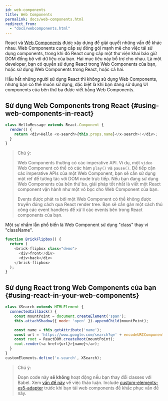 ```yaml
---
id: web-components
title: Web Components
permalink: docs/web-components.html
redirect_from:
  - "docs/webcomponents.html"
---
```


React và [Web Components](https://developer.mozilla.org/en-US/docs/Web/Web_Components) được xây dựng để giải quyết những vấn đề khác nhau. Web Components cung cấp sự đóng gói mạnh mẽ cho việc tái sử dụng components, trong khi đó React cung cấp một thư viện khai báo giữ DOM đồng bộ với dữ liệu của bạn. Hai mục tiêu này bổ trợ cho nhau. Là một developer, bạn có quyền sử dụng React trong Web Components của bạn, hoặc sử dụng Web Components trong React, hoặc cả hai.

Hầu hết những người sử dụng React thì không sử dụng Web Components, nhưng bạn có thể muốn sử dụng, đặc biệt là khi bạn đang sử dụng UI components của bên thứ ba được viết bằng Web Components.

## Sử dụng Web Components trong React {#using-web-components-in-react}

```javascript
class HelloMessage extends React.Component {
  render() {
    return <div>Hello <x-search>{this.props.name}</x-search>!</div>;
  }
}
```

> Chú ý:
>
> Web Components thường có các imperative API. Ví dụ, một `video` Web Component có thể có các hàm `play()` và `pause()`. Để tiếp cận các imperative APIs của một Web Component, bạn sẽ cần sử dụng một ref để tương tác với DOM node trực tiếp. Nếu bạn đang sử dụng Web Components của bên thứ ba, giải pháp tốt nhất là viết một React component vận hành như một vỏ bọc cho Web Component của bạn.
>
> Events được phát ra bởi một Web Component có thể không được truyền đúng cách qua React render tree.
> Bạn sẽ cần gán một cách thủ công các event handlers để xử lí các events bên trong React components của bạn.

Một sự nhầm lẫn phổ biến là Web Component sử dụng "class" thay vì "className".

```javascript
function BrickFlipbox() {
  return (
    <brick-flipbox class="demo">
      <div>front</div>
      <div>back</div>
    </brick-flipbox>
  );
}
```

## Sử dụng React trong Web Components của bạn {#using-react-in-your-web-components}

```javascript
class XSearch extends HTMLElement {
  connectedCallback() {
    const mountPoint = document.createElement('span');
    this.attachShadow({ mode: 'open' }).appendChild(mountPoint);

    const name = this.getAttribute('name');
    const url = 'https://www.google.com/search?q=' + encodeURIComponent(name);
    const root = ReactDOM.createRoot(mountPoint);
    root.render(<a href={url}>{name}</a>);
  }
}
customElements.define('x-search', XSearch);
```

>Chú ý:
>
>Đoạn code này **sẽ không** hoạt động nếu bạn thay đổi classes với Babel. Xem [vấn đề này](https://github.com/w3c/webcomponents/issues/587) về việc thảo luận.
>Include [custom-elements-es5-adapter](https://github.com/webcomponents/polyfills/tree/master/packages/webcomponentsjs#custom-elements-es5-adapterjs) trước khi bạn tải web components để khắc phục vấn đề này.
